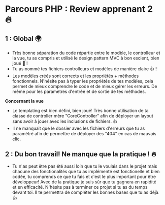 # Parcours PHP : Review apprenant 2 :fire:

## 1 : Global :earth_africa:
- Très bonne séparation du code répartie entre le modèle, le controlleur et la vue, tu as compris et utilisé le design pattern MVC à bon escient, bien joué :clap: !
- Tu as nommé tes fichiers controlleurs et modèles de manière claire  :thumbsup: !
- Les modèles créés sont corrects et les propriétés + méthodes fonctionnels. N'hésite pas à typer les propriétés de tes modèles, cela permet de mieux comprendre le code et de mieux gérer les erreurs. De même pour les paramètres d'entrée et de sortie de tes méthodes.

**Concernant la vue**
- Le templating est bien défini, bien joué! Très bonne utilisation de ta classe de controller mère "CoreController" afin de déployer un layout sans avoir à jouer avec les inclusions de fichiers. :thumbsup:
- Il ne manquait que le dossier avec les fichiers d'erreurs que tu as paramètré afin de permettre de déployer des "404" en cas de mauvais clic.

## 2 : Du bon travail! Ne manque que la pratique ! :fire:
- Tu n'as peut être pas été aussi loin que tu le voulais dans le projet mais chacune des fonctionalités que tu as implémenté est fonctionelle et bien codée, tu comprends ce que tu fais et c'est le plus important pour être développeur! Avec de la pratique je suis sûr que tu gagnera en rapidité et en efficacité. N'hésite pas à terminer ce projet si tu as du temps devant toi. Il te permettra de compléter les bonnes bases que tu as déjà. :thumbsup: